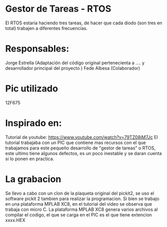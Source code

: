 # Gestor de Tareas - RTOS

El RTOS estaria haciendo tres tareas, de hacer que cada diodo (son tres en total) trabajen a diferentes frecuencias. 

# Responsables:

Jorge Estrella (Adaptación del código original pertenecienta a .... y desarrollador principal del proyecto )
Fede Albesa    (Colaborador)

# Pic utilizado 
 
 12F675

# Inspirado en:

Tutorial de youtube: https://www.youtube.com/watch?v=79TZ08jM7Jc
El tutorial trabajaba con un PIC que contiene  mas recursos con el que trabajamos para este pequeño desarrollo de "gestor de tareas" o RTOS, este ultimo tiene algunos defectos, es un poco inestable y se daran cuenta si lo ponen en practica.

# La grabacion 

Se llevo a cabo con un clon de la plaqueta original del pickit2, se uso el software pickit 2 tambien para realizar la programacion.
Si bien se trabajo en una plataforma MPLAB XC8, en el tutorial del video se observa que trabaja con micro C. 
La plataforma MPLAB XC8 genera varios archivos al compilar el codigo, el que se carga en el PIC es el que tiene extencion xxxx.HEX
